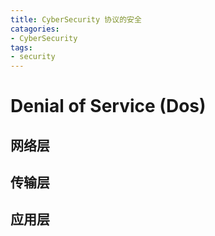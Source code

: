 ```yaml
---
title: CyberSecurity 协议的安全
catagories:
- CyberSecurity
tags:
- security
---
```


# Denial of Service (Dos)

## 网络层



## 传输层



## 应用层



